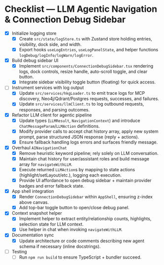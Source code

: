 # Checklist — LLM Agentic Navigation & Connection Debug Sidebar

- [x] Initialize logging store
  - [x] Create `src/state/logStore.ts` with Zustand store holding entries, visibility, dock side, and width.
  - [x] Export hooks `useLogEntries`, `useLogPanelState`, and helper functions `logDebug/logInfo/logWarn/logError`.
- [x] Build debug sidebar UI
  - [x] Implement `src/components/ConnectionDebugSidebar.tsx` rendering logs, dock controls, resize handle, auto-scroll toggle, and clear button.
  - [x] Integrate sidebar visibility toggle button (floating) for quick access.
- [ ] Instrument services with log output
  - [x] Update `src/services/hkgLoader.ts` to emit trace logs for MCP discovery, Neo4j/Qdrant/Postgres requests, successes, and failures.
  - [x] Update `src/services/llmClient.ts` to log outbound requests, responses, and parsing outcomes.
- [x] Refactor LLM client for agentic pipeline
  - [x] Update types (`LLMResult`, `NavigationContext`) and introduce `ChatMessageParam`/`LLMAction` definitions.
  - [x] Modify provider calls to accept chat history array, apply new system prompt, parse structured JSON response (reply + actions).
  - [x] Ensure fallback handling logs errors and surfaces friendly message.
- [x] Overhaul `AINavigationChat`
  - [x] Remove heuristic keyword pipeline; rely solely on LLM conversation.
  - [x] Maintain chat history for user/assistant roles and build message array for `navigateWithLLM`.
  - [x] Execute returned `LLMAction`s by mapping to state actions (highlight/setLayout/etc.), logging each execution.
  - [x] Provide UI affordance to open debug sidebar + maintain provider badges and error fallback state.
- [x] App shell integration
  - [x] Render `ConnectionDebugSidebar` within `AppShell`, ensuring z-index above canvas.
  - [x] Add top-bar toggle button to open/close debug panel.
- [x] Context snapshot helper
  - [x] Implement helper to extract entity/relationship counts, highlights, selection state for LLM context.
  - [x] Use helper in chat when invoking `navigateWithLLM`.
- [x] Documentation sync
  - [x] Update architecture or code comments describing new agent schema if necessary (inline docstrings).
- [ ] Testing
  - [ ] Run `npm run build` to ensure TypeScript + bundler succeed.
